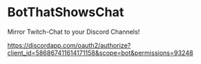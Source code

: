 # BotThatShowsChat
Mirror Twitch-Chat to your Discord Channels!

https://discordapp.com/oauth2/authorize?client_id=586867411614171158&scope=bot&permissions=93248
